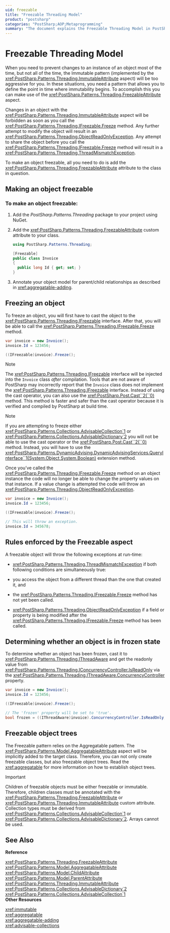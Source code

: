 ```yaml
---
uid: freezable
title: "Freezable Threading Model"
product: "postsharp"
categories: "PostSharp;AOP;Metaprogramming"
summary: "The document explains the Freezable Threading Model in PostSharp, which allows users to define when an object becomes immutable. It provides steps to make an object freezable and enforce rules by the Freezable aspect."
---
```

# Freezable Threading Model

When you need to prevent changes to an instance of an object most of the time, but not all of the time, the Immutable pattern (implemented by the <xref:PostSharp.Patterns.Threading.ImmutableAttribute> aspect) will be too aggressive for you. In these situations, you need a pattern that allows you to define the point in time where immutability begins. To accomplish this you can make use of the <xref:PostSharp.Patterns.Threading.FreezableAttribute> aspect. 

Changes in an object with the <xref:PostSharp.Patterns.Threading.ImmutableAttribute> aspect will be forbidden as soon as you call the <xref:PostSharp.Patterns.Threading.IFreezable.Freeze> method. Any further attempt to modify the object will result in an <xref:PostSharp.Patterns.Threading.ObjectReadOnlyException>. Any attempt to share the object before you call the <xref:PostSharp.Patterns.Threading.IFreezable.Freeze> method will result in a <xref:PostSharp.Patterns.Threading.ThreadMismatchException>. 

To make an object freezable, all you need to do is add the <xref:PostSharp.Patterns.Threading.FreezableAttribute> attribute to the class in question. 


## Making an object freezable


### To make an object freezable:

1. Add the *PostSharp.Patterns.Threading* package to your project using NuGet. 


2. Add the <xref:PostSharp.Patterns.Threading.FreezableAttribute> custom attribute to your class. 

    ```csharp
    using PostSharp.Patterns.Threading;
    
    [Freezable]
    public class Invoice
    {
      public long Id { get; set; }
    }
    ```


3. Annotate your object model for parent/child relationships as described in <xref:aggregatable-adding>. 



## Freezing an object

To freeze an object, you will first have to cast the object to the <xref:PostSharp.Patterns.Threading.IFreezable> interface. After that, you will be able to call the <xref:PostSharp.Patterns.Threading.IFreezable.Freeze> method. 

```csharp
var invoice = new Invoice();
invoice.Id = 123456;

((IFreezable)invoice).Freeze();
```

> [!NOTE]
> The <xref:PostSharp.Patterns.Threading.IFreezable> interface will be injected into the `Invoice` class *after* compilation. Tools that are not aware of PostSharp may incorrectly report that the `Invoice` class does not implement the <xref:PostSharp.Patterns.Threading.IFreezable> interface. 
Instead of using the cast operator, you can also use the <xref:PostSharp.Post.Cast``2(``0)> method. This method is faster and safer than the cast operator because it is verified and compiled by PostSharp at build time. 

> [!NOTE]
> If you are attempting to freeze either <xref:PostSharp.Patterns.Collections.AdvisableCollection`1> or <xref:PostSharp.Patterns.Collections.AdvisableDictionary`2> you will not be able to use the cast operator or the <xref:PostSharp.Post.Cast``2(``0)> method. Instead, you will have to use the <xref:PostSharp.Patterns.DynamicAdvising.DynamicAdvisingServices.QueryInterface``1(System.Object,System.Boolean)> extension method. 

Once you’ve called the <xref:PostSharp.Patterns.Threading.IFreezable.Freeze> method on an object instance the code will no longer be able to change the property values on that instance. If a value change is attempted the code will throw an <xref:PostSharp.Patterns.Threading.ObjectReadOnlyException>. 

```csharp
var invoice = new Invoice();
invoice.Id = 123456;

((IFreezable)invoice).Freeze();

// This will throw an exception.
invoice.Id = 345678;
```


## Rules enforced by the Freezable aspect

A freezable object will throw the following exceptions at run-time:

* <xref:PostSharp.Patterns.Threading.ThreadMismatchException> if both following conditions are simultaneously true: 
* you access the object from a different thread than the one that created it, and

* the <xref:PostSharp.Patterns.Threading.IFreezable.Freeze> method has not yet been called. 


* <xref:PostSharp.Patterns.Threading.ObjectReadOnlyException> if a field or property is being modified after the <xref:PostSharp.Patterns.Threading.IFreezable.Freeze> method has been called. 


## Determining whether an object is in frozen state

To determine whether an object has been frozen, cast it to <xref:PostSharp.Patterns.Threading.IThreadAware> and get the readonly value from <xref:PostSharp.Patterns.Threading.IConcurrencyController.IsReadOnly> via the <xref:PostSharp.Patterns.Threading.IThreadAware.ConcurrencyController> property. 

```csharp
var invoice = new Invoice();
invoice.Id = 123456;

((IFreezable)invoice).Freeze();

// The 'frozen' property will be set to 'true'.
bool frozen = ((IThreadAware)invoice).ConcurrencyController.IsReadOnly;
```


## Freezable object trees

The Freezable pattern relies on the Aggregatable pattern. The <xref:PostSharp.Patterns.Model.AggregatableAttribute> aspect will be implicitly added to the target class. Therefore, you can not only create freezable classes, but also freezable object trees. Read the <xref:aggregatable> for more information on how to establish object trees. 

> [!IMPORTANT]
> Children of freezable objects must be either freezable or immutable. Therefore, children classes must be annotated with the <xref:PostSharp.Patterns.Threading.FreezableAttribute> or <xref:PostSharp.Patterns.Threading.ImmutableAttribute> custom attribute. Collection types must be derived from <xref:PostSharp.Patterns.Collections.AdvisableCollection`1> or <xref:PostSharp.Patterns.Collections.AdvisableDictionary`2>. Arrays cannot be used. 

## See Also

**Reference**

<xref:PostSharp.Patterns.Threading.FreezableAttribute>
<br><xref:PostSharp.Patterns.Model.AggregatableAttribute>
<br><xref:PostSharp.Patterns.Model.ChildAttribute>
<br><xref:PostSharp.Patterns.Model.ParentAttribute>
<br><xref:PostSharp.Patterns.Threading.ImmutableAttribute>
<br><xref:PostSharp.Patterns.Collections.AdvisableDictionary`2>
<br><xref:PostSharp.Patterns.Collections.AdvisableCollection`1>
<br>**Other Resources**

<xref:immutable>
<br><xref:aggregatable>
<br><xref:aggregatable-adding>
<br><xref:advisable-collections>
<br>

